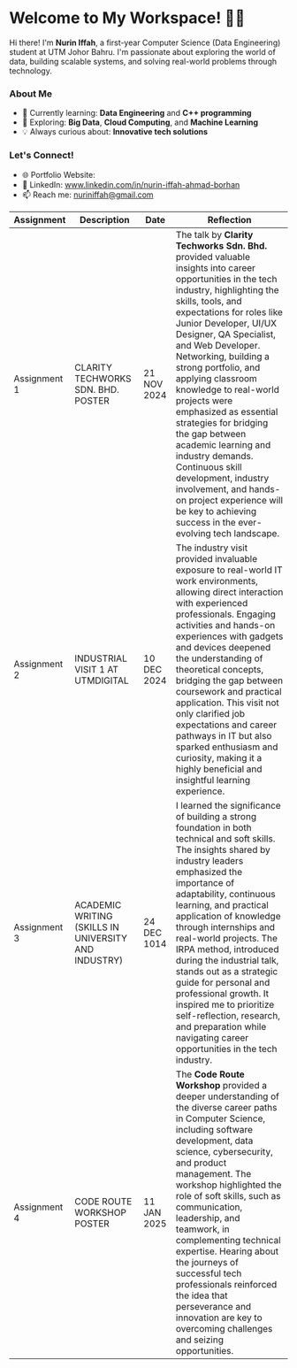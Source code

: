 # Welcome to My Workspace! 👩‍💻

Hi there! I'm **Nurin Iffah**, a first-year Computer Science (Data Engineering) student at UTM Johor Bahru. I'm passionate about exploring the world of data, building scalable systems, and solving real-world problems through technology.

### About Me
- 🔭 Currently learning: **Data Engineering** and **C++ programming**  
- 🌱 Exploring: **Big Data**, **Cloud Computing**, and **Machine Learning**  
- 💡 Always curious about: **Innovative tech solutions**  

### Let's Connect!
- 🌐 Portfolio Website:   
- 💼 LinkedIn: www.linkedin.com/in/nurin-iffah-ahmad-borhan 
- 📫 Reach me: nuriniffah@gmail.com
  

| Assignment       | Description                            | Date       | Reflection                          |
|------------------|----------------------------------------|------------|-------------------------------------|
| Assignment 1     | CLARITY TECHWORKS SDN. BHD. POSTER |21 NOV 2024 |The talk by **Clarity Techworks Sdn. Bhd.** provided valuable insights into career opportunities in the tech industry, highlighting the skills, tools, and expectations for roles like Junior Developer, UI/UX Designer, QA Specialist, and Web Developer. Networking, building a strong portfolio, and applying classroom knowledge to real-world projects were emphasized as essential strategies for bridging the gap between academic learning and industry demands. Continuous skill development, industry involvement, and hands-on project experience will be key to achieving success in the ever-evolving tech landscape.  |
| Assignment 2     | INDUSTRIAL VISIT 1 AT UTMDIGITAL | 10 DEC 2024 |The industry visit provided invaluable exposure to real-world IT work environments, allowing direct interaction with experienced professionals. Engaging activities and hands-on experiences with gadgets and devices deepened the understanding of theoretical concepts, bridging the gap between coursework and practical application. This visit not only clarified job expectations and career pathways in IT but also sparked enthusiasm and curiosity, making it a highly beneficial and insightful learning experience.|
| Assignment 3     | ACADEMIC WRITING (SKILLS IN UNIVERSITY AND INDUSTRY)  | 24 DEC 1014 | I learned the significance of building a strong foundation in both technical and soft skills. The insights shared by industry leaders emphasized the importance of adaptability, continuous learning, and practical application of knowledge through internships and real-world projects. The IRPA method, introduced during the industrial talk, stands out as a strategic guide for personal and professional growth. It inspired me to prioritize self-reflection, research, and preparation while navigating career opportunities in the tech industry. |
| Assignment 4 | CODE ROUTE WORKSHOP POSTER | 11 JAN 2025 |  The **Code Route Workshop** provided a deeper understanding of the diverse career paths in Computer Science, including software development, data science, cybersecurity, and product management. The workshop highlighted the role of soft skills, such as communication, leadership, and teamwork, in complementing technical expertise. Hearing about the journeys of successful tech professionals reinforced the idea that perseverance and innovation are key to overcoming challenges and seizing opportunities. |
